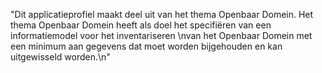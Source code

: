 "Dit applicatieprofiel maakt deel uit van het thema Openbaar Domein. Het thema Openbaar Domein heeft als doel het specifiëren van een informatiemodel voor het inventariseren \nvan het Openbaar Domein met een minimum aan gegevens dat moet worden bijgehouden en kan uitgewisseld worden.\n"